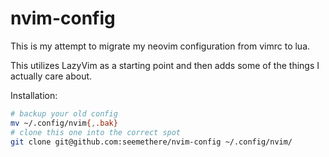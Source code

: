 # nvim-config

This is my attempt to migrate my neovim configuration from vimrc to lua.

This utilizes LazyVim as a starting point and then adds some of the things
I actually care about.

Installation:

```bash
# backup your old config
mv ~/.config/nvim{,.bak}
# clone this one into the correct spot
git clone git@github.com:seemethere/nvim-config ~/.config/nvim/
```
